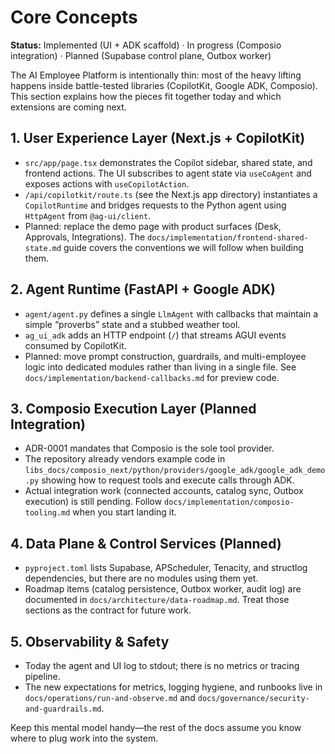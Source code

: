 # Core Concepts

**Status:** Implemented (UI + ADK scaffold) · In progress (Composio integration) ·
Planned (Supabase control plane, Outbox worker)

The AI Employee Platform is intentionally thin: most of the heavy lifting happens inside
battle-tested libraries (CopilotKit, Google ADK, Composio). This section explains how the
pieces fit together today and which extensions are coming next.

## 1. User Experience Layer (Next.js + CopilotKit)

- `src/app/page.tsx` demonstrates the Copilot sidebar, shared state, and frontend
  actions. The UI subscribes to agent state via `useCoAgent` and exposes actions with
  `useCopilotAction`.
- `/api/copilotkit/route.ts` (see the Next.js app directory) instantiates a
  `CopilotRuntime` and bridges requests to the Python agent using `HttpAgent` from
  `@ag-ui/client`.
- Planned: replace the demo page with product surfaces (Desk, Approvals, Integrations).
  The `docs/implementation/frontend-shared-state.md` guide covers the conventions we will
  follow when building them.

## 2. Agent Runtime (FastAPI + Google ADK)

- `agent/agent.py` defines a single `LlmAgent` with callbacks that maintain a simple
  “proverbs” state and a stubbed weather tool.
- `ag_ui_adk` adds an HTTP endpoint (`/`) that streams AGUI events consumed by
  CopilotKit.
- Planned: move prompt construction, guardrails, and multi-employee logic into dedicated
  modules rather than living in a single file. See
  `docs/implementation/backend-callbacks.md` for preview code.

## 3. Composio Execution Layer (Planned Integration)

- ADR-0001 mandates that Composio is the sole tool provider.
- The repository already vendors example code in
  `libs_docs/composio_next/python/providers/google_adk/google_adk_demo.py` showing how to
  request tools and execute calls through ADK.
- Actual integration work (connected accounts, catalog sync, Outbox execution) is still
  pending. Follow `docs/implementation/composio-tooling.md` when you start landing it.

## 4. Data Plane & Control Services (Planned)

- `pyproject.toml` lists Supabase, APScheduler, Tenacity, and structlog dependencies, but
  there are no modules using them yet.
- Roadmap items (catalog persistence, Outbox worker, audit log) are documented in
  `docs/architecture/data-roadmap.md`. Treat those sections as the contract for future
  work.

## 5. Observability & Safety

- Today the agent and UI log to stdout; there is no metrics or tracing pipeline.
- The new expectations for metrics, logging hygiene, and runbooks live in
  `docs/operations/run-and-observe.md` and `docs/governance/security-and-guardrails.md`.

Keep this mental model handy—the rest of the docs assume you know where to plug work into
the system.
